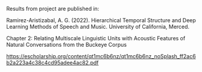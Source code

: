 Results from project are published in:

Ramirez-Aristizabal, A. G. (2022). Hierarchical Temporal Structure and Deep Learning Methods of Speech and Music. University of California, Merced.

Chapter 2: Relating Multiscale Linguistic Units with Acoustic Features of Natural Conversations from the Buckeye Corpus

https://escholarship.org/content/qt1mc6b6nz/qt1mc6b6nz_noSplash_ff2ac6b2a223a4c38c4cd95adee4ac82.pdf

